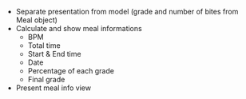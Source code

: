 - Separate presentation from model (grade and number of bites from Meal object)
- Calculate and show meal informations
  - BPM
  - Total time
  - Start & End time
  - Date
  - Percentage of each grade
  - Final grade
- Present meal info view
